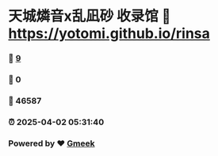# 天城燐音x乱凪砂 收录馆 :link: https://yotomi.github.io/rinsa 
### :page_facing_up: [9](https://yotomi.github.io/rinsa/tag.html) 
### :speech_balloon: 0 
### :hibiscus: 46587 
### :alarm_clock: 2025-04-02 05:31:40 
### Powered by :heart: [Gmeek](https://github.com/Meekdai/Gmeek)
